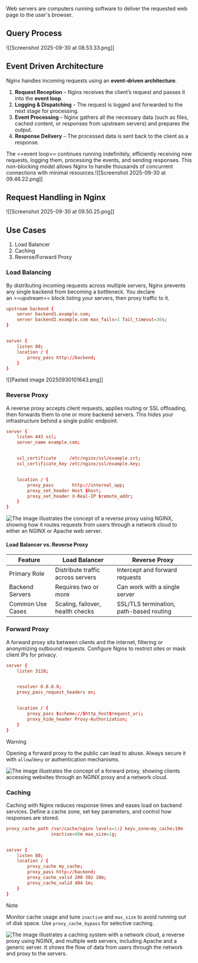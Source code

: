 Web servers are computers running software to deliver the requested web page to the user's browser.

## Query Process

![[Screenshot 2025-09-30 at 08.53.33.png]]

## Event Driven Architecture
Nginx handles incoming requests using an **event-driven architecture**.

1. **Request Reception** – Nginx receives the client’s request and passes it into the **event loop**.
2. **Logging & Dispatching** – The request is logged and forwarded to the next stage for processing.
3. **Event Processing** – Nginx gathers all the necessary data (such as files, cached content, or responses from upstream servers) and prepares the output.
4. **Response Delivery** – The processed data is sent back to the client as a response.

The ==event loop== continues running indefinitely, efficiently receiving new requests, logging them, processing the events, and sending responses. This non-blocking model allows Nginx to handle thousands of concurrent connections with minimal resources.![[Screenshot 2025-09-30 at 09.46.22.png]]

## Request Handling in Nginx

![[Screenshot 2025-09-30 at 09.50.25.png]]

## Use Cases

1. Load Balancer
2. Caching
3. Reverse/Forward Proxy

### Load Balancing

By distributing incoming requests across multiple servers, Nginx prevents any single backend from becoming a bottleneck. You declare an ==upstream== block listing your servers, then proxy traffic to it.

```nginx.conf
upstream backend {
    server backend1.example.com;
    server backend2.example.com max_fails=3 fail_timeout=30s;
}


server {
    listen 80;
    location / {
        proxy_pass http://backend;
    }
}
```
![[Pasted image 20250930101643.png]]

### Reverse Proxy

A reverse proxy accepts client requests, applies routing or SSL offloading, then forwards them to one or more backend servers. This hides your infrastructure behind a single public endpoint.

```nginx.conf
server {
    listen 443 ssl;
    server_name example.com;


    ssl_certificate     /etc/nginx/ssl/example.crt;
    ssl_certificate_key /etc/nginx/ssl/example.key;


    location / {
        proxy_pass       http://internal_app;
        proxy_set_header Host $host;
        proxy_set_header X-Real-IP $remote_addr;
    }
}
```

![The image illustrates the concept of a reverse proxy using NGINX, showing how it routes requests from users through a network cloud to either an NGINX or Apache web server.](https://kodekloud.com/kk-media/image/upload/v1752882358/notes-assets/images/Nginx-For-Beginners-Nginx-Use-Cases/reverse-proxy-nginx-architecture.jpg)

#### Load Balancer vs. Reverse Proxy

|Feature|Load Balancer|Reverse Proxy|
|---|---|---|
|Primary Role|Distribute traffic across servers|Intercept and forward requests|
|Backend Servers|Requires two or more|Can work with a single server|
|Common Use Cases|Scaling, failover, health checks|SSL/TLS termination, path-based routing|
### Forward Proxy

A forward proxy sits between clients and the internet, filtering or anonymizing outbound requests. Configure Nginx to restrict sites or mask client IPs for privacy.

```nginx.conf
server {
    listen 3128;


    resolver 8.8.8.8;
    proxy_pass_request_headers on;


    location / {
        proxy_pass $scheme://$http_host$request_uri;
        proxy_hide_header Proxy-Authorization;
    }
}
```

>[!Warning]
Opening a forward proxy to the public can lead to abuse. Always secure it with `allow`/`deny` or authentication mechanisms.

![The image illustrates the concept of a forward proxy, showing clients accessing websites through an NGINX proxy and a network cloud.](https://kodekloud.com/kk-media/image/upload/v1752882359/notes-assets/images/Nginx-For-Beginners-Nginx-Use-Cases/forward-proxy-nginx-clients-diagram.jpg)

### Caching

Caching with Nginx reduces response times and eases load on backend services. Define a cache zone, set key parameters, and control how responses are stored.

```nginx.conf
proxy_cache_path /var/cache/nginx levels=1:2 keys_zone=my_cache:10m 
                 inactive=60m max_size=1g;


server {
    listen 80;
    location / {
        proxy_cache my_cache;
        proxy_pass http://backend;
        proxy_cache_valid 200 302 10m;
        proxy_cache_valid 404 1m;
    }
}
```

>[!Note]
Monitor cache usage and tune `inactive` and `max_size` to avoid running out of disk space. Use `proxy_cache_bypass` for selective caching.

![The image illustrates a caching system with a network cloud, a reverse proxy using NGINX, and multiple web servers, including Apache and a generic server. It shows the flow of data from users through the network and proxy to the servers.](https://kodekloud.com/kk-media/image/upload/v1752882360/notes-assets/images/Nginx-For-Beginners-Nginx-Use-Cases/caching-system-nginx-proxy-servers.jpg)